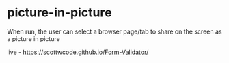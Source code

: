 # picture-in-picture
When run, the user can select a browser page/tab to share on the screen as a picture in picture

live - https://scottwcode.github.io/Form-Validator/
